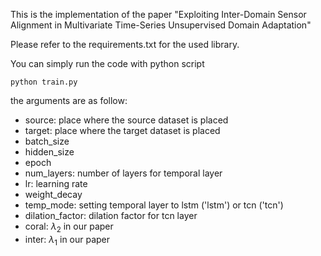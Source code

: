 This is the implementation of the paper "Exploiting Inter-Domain Sensor Alignment in Multivariate Time-Series
Unsupervised Domain Adaptation"

Please refer to the requirements.txt for the used library.

You can simply run the code with python script
```
python train.py
```

the arguments are as follow:

- source: place where the source dataset is placed
- target: place where the target dataset is placed
- batch_size
- hidden_size
- epoch
- num_layers: number of layers for temporal layer
- lr: learning rate
- weight_decay
- temp_mode: setting temporal layer to lstm ('lstm') or tcn ('tcn')
- dilation_factor: dilation factor for tcn layer
- coral: $\lambda_2$ in our paper
- inter: $\lambda_1$ in our paper
